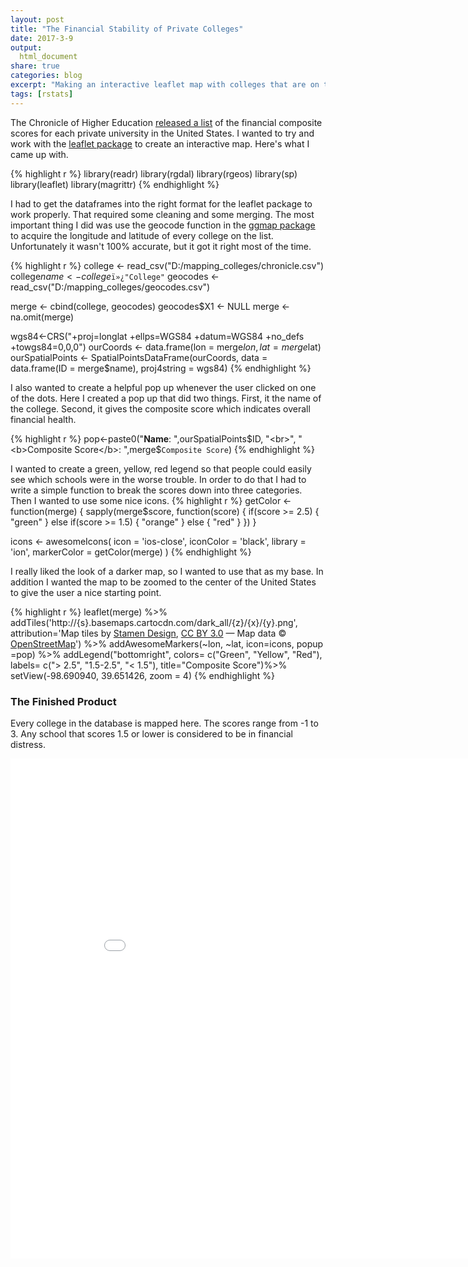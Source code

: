 ```yaml
---
layout: post
title: "The Financial Stability of Private Colleges"
date: 2017-3-9
output:
  html_document
share: true
categories: blog
excerpt: "Making an interactive leaflet map with colleges that are on the financial watchlist"
tags: [rstats]
---
```



The Chronicle of Higher Education [released a list](http://www.chronicle.com/article/177-Private-Colleges-Fail/239436) of the financial composite scores for each private university in the United States. I wanted to try and work with the [leaflet package](https://rstudio.github.io/leaflet/) to create an interactive map. Here's what I came up with. 

{% highlight r %}
library(readr)
library(rgdal)
library(rgeos)
library(sp)
library(leaflet)
library(magrittr)
{% endhighlight %}

I had to get the dataframes into the right format for the leaflet package to work properly. That required some cleaning and some merging. The most important thing I did was use the geocode function in the [ggmap package](https://cran.r-project.org/web/packages/ggmap/ggmap.pdf) to acquire the longitude and latitude of every college on the list. Unfortunately it wasn't 100% accurate, but it got it right most of the time. 

{% highlight r %}
college <- read_csv("D:/mapping_colleges/chronicle.csv")
college$name <- college$`ï»¿"College"`
geocodes <- read_csv("D:/mapping_colleges/geocodes.csv")

merge <- cbind(college, geocodes)
geocodes$X1 <- NULL
merge <- na.omit(merge)

wgs84<-CRS("+proj=longlat +ellps=WGS84 +datum=WGS84 +no_defs +towgs84=0,0,0")
ourCoords <- data.frame(lon = merge$lon, lat = merge$lat)
ourSpatialPoints <- SpatialPointsDataFrame(ourCoords, data = data.frame(ID = merge$name), proj4string = wgs84)
{% endhighlight %}

I also wanted to create a helpful pop up whenever the user clicked on one of the dots. Here I created a pop up that did two things. First, it the name of the college. Second, it gives the composite score which indicates overall financial health. 

{% highlight r %}
pop<-paste0("<b>Name</b>: ",ourSpatialPoints$ID, "<br>",
            "<b>Composite Score</b>: ",merge$`Composite Score`)
{% endhighlight %}

 
I wanted to create a green, yellow, red legend so that people could easily see which schools were in the worse trouble. In order to do that I had to write a simple function to break the scores down into three categories. Then I wanted to use some nice icons. 
{% highlight r %}
getColor <- function(merge) {
  sapply(merge$score, function(score) {
    if(score >= 2.5) {
      "green"
    } else if(score >= 1.5) {
      "orange"
    } else {
      "red"
    } })
}


icons <- awesomeIcons(
  icon = 'ios-close',
  iconColor = 'black',
  library = 'ion',
  markerColor = getColor(merge)
)
{% endhighlight %}

I really liked the look of a darker map, so I wanted to use that as my base. In addition I wanted the map to be zoomed to the center of the United States to give the user a nice starting point. 

{% highlight r %}
leaflet(merge) %>% addTiles('http://{s}.basemaps.cartocdn.com/dark_all/{z}/{x}/{y}.png', attribution='Map tiles by <a href="http://stamen.com">Stamen Design</a>, <a href="http://creativecommons.org/licenses/by/3.0">CC BY 3.0</a> &mdash; Map data &copy; <a href="http://www.openstreetmap.org/copyright">OpenStreetMap</a>') %>%
  addAwesomeMarkers(~lon, ~lat, icon=icons, popup =pop)  %>% 
  addLegend("bottomright", colors= c("Green", "Yellow", "Red"), labels= c("> 2.5", "1.5-2.5", "< 1.5"),  title="Composite Score")%>% 
  setView(-98.690940, 39.651426, zoom = 4)
{% endhighlight %}


### The Finished Product

Every college in the database is mapped here. The scores range from -1 to 3. Any school that scores 1.5 or lower is considered to be in financial distress. 


<iframe src="//rstudio-pubs-static.s3.amazonaws.com/257221_8a72894cc5d74d838da699631b853d1a.html"
style="border: none; width: 900px; height: 800px">></iframe>
